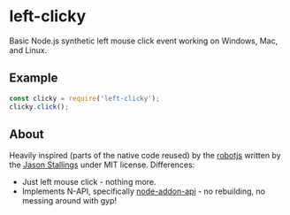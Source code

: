 # left-clicky
Basic Node.js synthetic left mouse click event working on Windows, Mac, and Linux.

## Example

```javascript
const clicky = require('left-clicky');
clicky.click();
```

## About

Heavily inspired (parts of the native code reused) by the [robotjs](http://robotjs.io/) written by the [Jason Stallings](https://github.com/octalmage) under MIT license. Differences:

* Just left mouse click - nothing more.
* Implements N-API, specifically [node-addon-api](https://www.npmjs.com/package/node-addon-api) - no rebuilding, no messing around with gyp!
